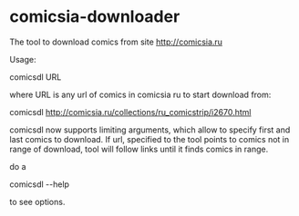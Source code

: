 comicsia-downloader
===================

The tool to download comics from site http://comicsia.ru

Usage: 

comicsdl URL

where URL is any url of comics in comicsia ru to start download from:

comicsdl http://comicsia.ru/collections/ru_comicstrip/i2670.html

comicsdl now supports limiting arguments, which allow to specify first and
last comics to download. If url, specified to the tool points to comics not
in range of download, tool will follow links until it finds comics in range.

do a

comicsdl --help

to see options.
